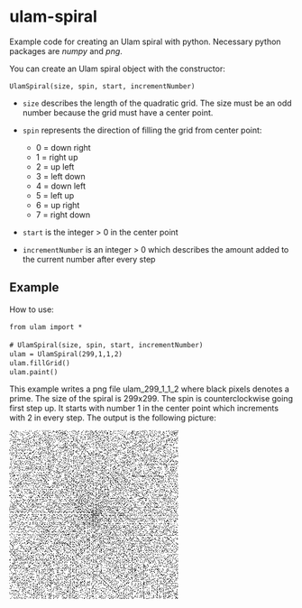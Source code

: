 # ulam-spiral
Example code for creating an Ulam spiral with python. Necessary python packages are *numpy* and *png*. 

You can create an Ulam spiral object with the constructor: 

    UlamSpiral(size, spin, start, incrementNumber)

+ `size` describes the length of the quadratic grid. The size must be an odd number because the grid must have a center point. 
+ `spin` represents the direction of filling the grid from center point:
  - 0 = down right
  - 1 = right up
  - 2 = up left
  - 3 = left down 
  - 4 = down left
  - 5 = left up
  - 6 = up right
  - 7 = right down

+ `start` is the integer > 0 in the center point
+ `incrementNumber` is an integer > 0 which describes the amount added to the current number after every step

## Example

How to use:

    from ulam import *

    # UlamSpiral(size, spin, start, incrementNumber)
    ulam = UlamSpiral(299,1,1,2)
    ulam.fillGrid()
    ulam.paint()

This example writes a png file ulam_299_1_1_2 where black pixels denotes a prime. The size of the spiral is 299x299. The spin is counterclockwise going first step up. It starts with number 1 in the center point which increments with 2 in every step. The output is the following picture:

![ulam_299_1_1_2](src/ulam_299_1_1_2.png)
